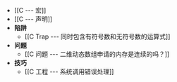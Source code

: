- [[C --- 宏]]
- [[C --- 声明]]
- **陷阱**
	- [[C Trap --- 同时包含有符号数和无符号数的运算式]]
- **问题**
	- [[C 问题 --- 二维动态数组申请的内存是连续的吗？]]
- **技巧**
	- [[C 工程 --- 系统调用错误处理]]